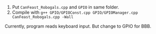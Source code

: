 1. Put `CanFeast_Robogals.cpp` and `GPIO` in same folder.
2. Compile with `g++ GPIO/GPIOConst.cpp GPIO/GPIOManager.cpp CanFeast_Robogals.cpp -Wall`

Currently, program reads keyboard input. But change to GPIO for BBB.